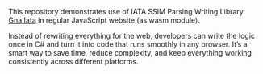 This repository demonstrates use of IATA SSIM Parsing Writing Library [Gna.Iata](https://www.nuget.org/packages/Gna.Iata) in regular JavaScript website (as wasm module).

Instead of rewriting everything for the web, developers can write the logic once in C# and turn it into code that runs smoothly in any browser. It’s a smart way to save time, reduce complexity, and keep everything working consistently across different platforms.
